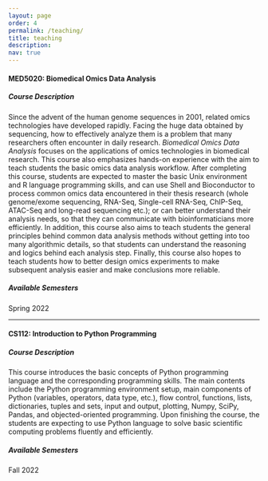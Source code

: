 ```yaml
---
layout: page
order: 4
permalink: /teaching/
title: teaching
description: 
nav: true
---
```


#### **MED5020: Biomedical Omics Data Analysis**
##### **Course Description**
Since the advent of the human genome sequences in 2001, related omics technologies have developed rapidly. Facing the huge data obtained by sequencing, how to effectively analyze them is a problem that many researchers often encounter in daily research. *Biomedical Omics Data Analysis* focuses on the applications of omics technologies in biomedical research. This course also emphasizes hands-on experience with the aim to teach students the basic omics data analysis workflow. After completing this course, students are expected to master the basic Unix environment and R language programming skills, and can use Shell and Bioconductor to process common omics data encountered in their thesis research (whole genome/exome sequencing, RNA-Seq, Single-cell RNA-Seq, ChIP-Seq, ATAC-Seq and long-read sequencing etc.); or can better understand their analysis needs, so that they can communicate with bioinformaticians more efficiently. In addition, this course also aims to teach students the general principles behind common data analysis methods without getting into too many algorithmic details, so that students can understand the reasoning and logics behind each analysis step. Finally, this course also hopes to teach students how to better design omics experiments to make subsequent analysis easier and make conclusions more reliable.
##### **Available Semesters**
Spring 2022

***

#### **CS112: Introduction to Python Programming**
##### **Course Description**
This course introduces the basic concepts of Python programming language and the corresponding programming skills. The main contents include the Python programming environment setup, main components of Python (variables, operators, data type, etc.), flow control, functions, lists, dictionaries, tuples and sets, input and output, plotting, Numpy, SciPy, Pandas, and objected-oriented programming. Upon finishing the course, the students are expecting to use Python language to solve basic scientific computing problems fluently and efficiently.
##### **Available Semesters**
Fall 2022